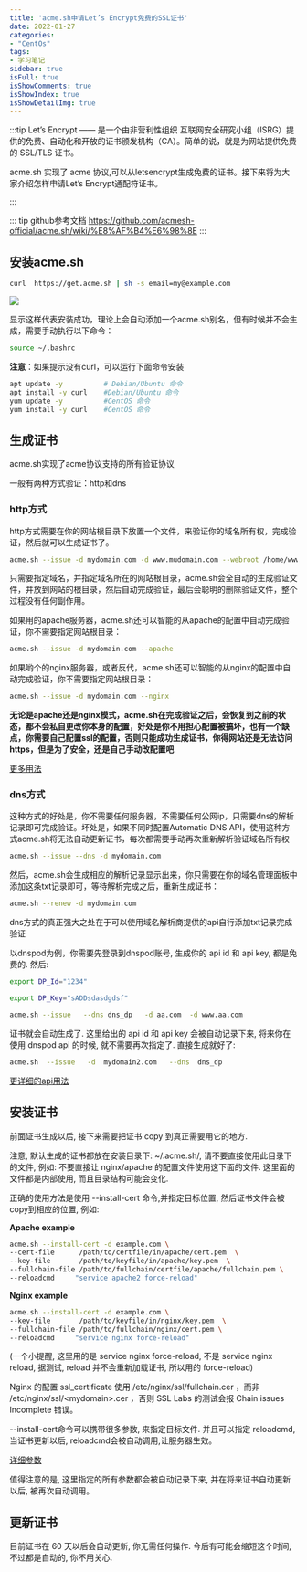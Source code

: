 ```yaml
---
title: 'acme.sh申请Let’s Encrypt免费的SSL证书'
date: 2022-01-27
categories:
- "CentOs"
tags:
- 学习笔记
sidebar: true
isFull: true
isShowComments: true
isShowIndex: true
isShowDetailImg: true
---
```


:::tip
Let’s Encrypt —— 是一个由非营利性组织 互联网安全研究小组（ISRG）提供的免费、自动化和开放的证书颁发机构（CA）。简单的说，就是为网站提供免费的 SSL/TLS 证书。

acme.sh 实现了 acme 协议,可以从letsencrypt生成免费的证书。接下来将为大家介绍怎样申请Let’s Encrypt通配符证书。

:::

::: tip github参考文档
https://github.com/acmesh-official/acme.sh/wiki/%E8%AF%B4%E6%98%8E
:::

## 安装acme.sh

```bash
curl  https://get.acme.sh | sh -s email=my@example.com
```
![](https://image.xjq.icu/2022/1/27/1643261058881_installacme.png)

显示这样代表安装成功，理论上会自动添加一个acme.sh别名，但有时候并不会生成，需要手动执行以下命令：

```bash
source ~/.bashrc
```

**注意**：如果提示没有curl，可以运行下面命令安装

```bash
apt update -y          # Debian/Ubuntu 命令
apt install -y curl    #Debian/Ubuntu 命令
yum update -y          #CentOS 命令
yum install -y curl    #CentOS 命令
```

## 生成证书

acme.sh实现了acme协议支持的所有验证协议

一般有两种方式验证：http和dns

### http方式

http方式需要在你的网站根目录下放置一个文件，来验证你的域名所有权，完成验证，然后就可以生成证书了。

```bash
acme.sh --issue -d mydomain.com -d www.mudomain.com --webroot /home/wwwroot/mydomain.com/
```

只需要指定域名，并指定域名所在的网站根目录，acme.sh会全自动的生成验证文件，并放到网站的根目录，然后自动完成验证，最后会聪明的删除验证文件，整个过程没有任何副作用。

如果用的apache服务器，acme.sh还可以智能的从apache的配置中自动完成验证，你不需要指定网站根目录：

```bash
acme.sh --issue -d mydomain.com --apache
```

如果哟个的nginx服务器，或者反代，acme.sh还可以智能的从nginx的配置中自动完成验证，你不需要指定网站根目录：

```bash
acme.sh --issue -d mydomain.com --nginx
```

**无论是apache还是nginx模式，acme.sh在完成验证之后，会恢复到之前的状态，都不会私自更改你本身的配置，好处是你不用担心配置被搞坏，也有一个缺点，你需要自己配置ssl的配置，否则只能成功生成证书，你得网站还是无法访问https，但是为了安全，还是自己手动改配置吧**

[更多用法](https://github.com/Neilpang/acme.sh/wiki/How-to-issue-a-cert)

### dns方式

这种方式的好处是，你不需要任何服务器，不需要任何公网ip，只需要dns的解析记录即可完成验证。坏处是，如果不同时配置Automatic DNS API，使用这种方式acme.sh将无法自动更新证书，每次都需要手动再次重新解析验证域名所有权

```bash
acme.sh --issue --dns -d mydomain.com
```

然后，acme.sh会生成相应的解析记录显示出来，你只需要在你的域名管理面板中添加这条txt记录即可，等待解析完成之后，重新生成证书：

```bash
acme.sh --renew -d mydomain.com
```

dns方式的真正强大之处在于可以使用域名解析商提供的api自行添加txt记录完成验证

以dnspod为例，你需要先登录到dnspod账号, 生成你的 api id 和 api key, 都是免费的. 然后:

```bash
export DP_Id="1234"

export DP_Key="sADDsdasdgdsf"

acme.sh --issue   --dns dns_dp   -d aa.com  -d www.aa.com
```

证书就会自动生成了. 这里给出的 api id 和 api key 会被自动记录下来, 将来你在使用 dnspod api 的时候, 就不需要再次指定了. 直接生成就好了:

```bash
acme.sh  --issue   -d  mydomain2.com   --dns  dns_dp
```

[更详细的api用法](https://github.com/Neilpang/acme.sh/blob/master/dnsapi/README.md)

## 安装证书

前面证书生成以后, 接下来需要把证书 copy 到真正需要用它的地方.

注意, 默认生成的证书都放在安装目录下: ~/.acme.sh/, 请不要直接使用此目录下的文件, 例如: 不要直接让 nginx/apache 的配置文件使用这下面的文件. 这里面的文件都是内部使用, 而且目录结构可能会变化.

正确的使用方法是使用 --install-cert 命令,并指定目标位置, 然后证书文件会被copy到相应的位置, 例如:

**Apache example**

```bash
acme.sh --install-cert -d example.com \
--cert-file      /path/to/certfile/in/apache/cert.pem  \
--key-file       /path/to/keyfile/in/apache/key.pem  \
--fullchain-file /path/to/fullchain/certfile/apache/fullchain.pem \
--reloadcmd     "service apache2 force-reload"
```

**Nginx example**

```bash
acme.sh --install-cert -d example.com \
--key-file       /path/to/keyfile/in/nginx/key.pem  \
--fullchain-file /path/to/fullchain/nginx/cert.pem \
--reloadcmd     "service nginx force-reload"
```

(一个小提醒, 这里用的是 service nginx force-reload, 不是 service nginx reload, 据测试, reload 并不会重新加载证书, 所以用的 force-reload)

Nginx 的配置 ssl_certificate 使用 /etc/nginx/ssl/fullchain.cer ，而非 /etc/nginx/ssl/\<mydomain\>.cer ，否则 SSL Labs 的测试会报 Chain issues Incomplete 错误。

--install-cert命令可以携带很多参数, 来指定目标文件. 并且可以指定 reloadcmd, 当证书更新以后, reloadcmd会被自动调用,让服务器生效。

[详细参数](https://github.com/Neilpang/acme.sh#3-install-the-issued-cert-to-apachenginx-etc)

值得注意的是, 这里指定的所有参数都会被自动记录下来, 并在将来证书自动更新以后, 被再次自动调用。

## 更新证书

目前证书在 60 天以后会自动更新, 你无需任何操作. 今后有可能会缩短这个时间, 不过都是自动的, 你不用关心.

